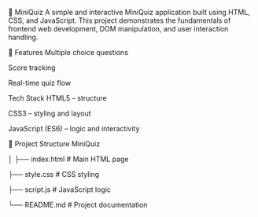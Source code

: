 🎯 MiniQuiz
A simple and interactive MiniQuiz application built using HTML, CSS, and JavaScript. This project demonstrates the fundamentals of frontend web development, DOM manipulation, and user interaction handling.

🚀 Features
   Multiple choice questions

   Score tracking

  Real-time quiz flow

Tech Stack
HTML5 – structure

CSS3 – styling and layout

JavaScript (ES6) – logic and interactivity

📂 Project Structure
  MiniQuiz
  
│
├── index.html          # Main HTML page

├── style.css           # CSS styling

├── script.js           # JavaScript logic

└── README.md           # Project documentation
